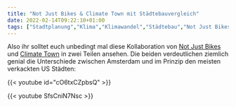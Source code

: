 ```yaml
---
title: "Not Just Bikes & Climate Town mit Städtebauvergleich"
date: 2022-02-14T09:22:10+01:00
tags: ["Stadtplanung","Klima","Klimawandel","Städtebau","Not Just Bikes","Climate Town"]
---
```

Also ihr solltet euch unbedingt mal diese Kollaboration von [Not Just Bikes](https://www.youtube.com/channel/UC0intLFzLaudFG-xAvUEO-A) und [Climate Town](https://www.youtube.com/channel/UCuVLG9pThvBABcYCm7pkNkA) in zwei Teilen ansehen. Die beiden verdeutlichen ziemlich genial die Unterschiede zwischen Amsterdam und im Prinzip den meisten verkackten US Städten:

{{< youtube id="cO6txCZpbsQ" >}}

{{< youtube SfsCniN7Nsc >}}

